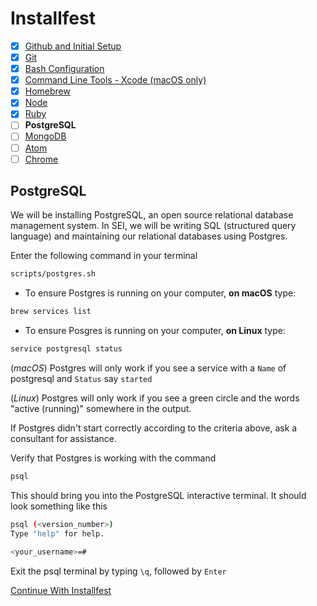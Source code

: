 # Installfest

- [x] [Github and Initial Setup](github.md)
- [x] [Git](git.md)
- [x] [Bash Configuration](bash.md)
- [x] [Command Line Tools - Xcode (macOS only)](command_line_tools.md)
- [x] [Homebrew](homebrew.md)
- [x] [Node](node.md)
- [x] [Ruby](ruby.md)
- [ ] **PostgreSQL**
- [ ] [MongoDB](mongodb.md)
- [ ] [Atom](atom.md)
- [ ] [Chrome](chrome.md)

## PostgreSQL

We will be installing PostgreSQL, an open source relational database management system. In SEI, we will be writing SQL (structured query language) and maintaining our relational databases using Postgres.

Enter the following command in your terminal

```bash
scripts/postgres.sh
```

- To ensure Postgres is running on your computer, **on macOS** type:

```bash
brew services list
```

- To ensure Posgres is running on your computer, **on Linux** type:

```bash
service postgresql status
```

(*macOS*) Postgres will only work if you see a service with a `Name` of postgresql and `Status` say `started`

(*Linux*) Postgres will only work if you see a green circle and the words
"active (running)" somewhere in the output.



If Postgres didn't start correctly according to the criteria above, ask a consultant for assistance.

Verify that Postgres is working with the command

```bash
psql
```

This should bring you into the PostgreSQL interactive terminal. It should look something like this

```bash
psql (<version_number>)
Type "help" for help.

<your_username>=#
```

Exit the psql terminal by typing `\q`, followed by `Enter`

[Continue With Installfest](mongodb.md)
